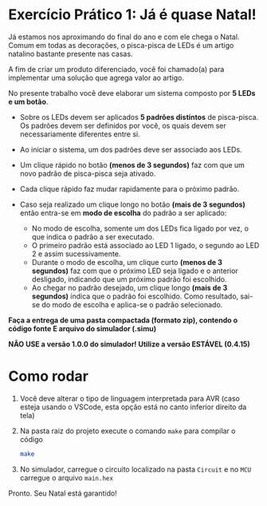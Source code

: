 # Exercício Prático 1: Já é quase Natal!

Já estamos nos aproximando do final do ano e com ele chega o Natal. Comum em todas as decorações, o pisca-pisca de LEDs é um artigo natalino bastante presente nas casas.

A fim de criar um produto diferenciado, você foi chamado(a) para implementar uma solução que agrega valor ao artigo.

No presente trabalho você deve elaborar um sistema composto por **5 LEDs e um botão**.

- Sobre os LEDs devem ser aplicados **5 padrões distintos** de pisca-pisca. Os padrões devem ser definidos por você, os quais devem ser necessariamente diferentes entre si.

- Ao iniciar o sistema, um dos padrões deve ser associado aos LEDs.
- Um clique rápido no botão **(menos de 3 segundos)** faz com que um novo padrão de pisca-pisca seja ativado.
- Cada clique rápido faz mudar rapidamente para o próximo padrão.
- Caso seja realizado um clique longo no botão **(mais de 3 segundos)** então entra-se em **modo de escolha** do padrão a ser aplicado:
    - No modo de escolha, somente um dos LEDs fica ligado por vez, o que indica o padrão a ser executado.
    - O primeiro padrão está associado ao LED 1 ligado, o segundo ao LED 2 e assim sucessivamente.
    - Durante o modo de escolha, um clique curto **(menos de 3 segundos)** faz com que o próximo LED seja ligado e o anterior desligado, indicando que um próximo padrão foi escolhido.
    - Ao chegar no padrão desejado, um clique longo **(mais de 3 segundos)** indica que o padrão foi escolhido. Como resultado, sai-se do modo de escolha e aplica-se o padrão selecionado.

**Faça a entrega de uma pasta compactada (formato zip), contendo o código fonte E arquivo do simulador (.simu)**

**NÃO USE a versão 1.0.0 do simulador! Utilize a versão ESTÁVEL (0.4.15)**

# Como rodar

1. Você deve alterar o tipo de linguagem interpretada para AVR (caso esteja usando o VSCode, esta opção está no canto inferior direito da tela)

2. Na pasta raiz do projeto execute o comando `make` para compilar o código
    ```bash
    make
    ```

3. No simulador, carregue o circuito localizado na pasta `Circuit` e no `MCU` carregue o arquivo `main.hex`

Pronto. Seu Natal está garantido!